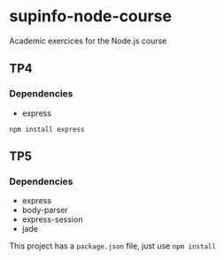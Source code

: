 # supinfo-node-course
Academic exercices for the Node.js course

## TP4

### Dependencies

- express

`npm install express`

## TP5

### Dependencies

- express
- body-parser
- express-session
- jade

This project has a `package.json` file, just use `npm install`

